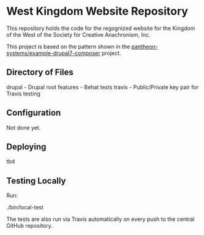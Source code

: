 West Kingdom Website Repository
===============================

This repository holds the code for the regognized website for the
Kingdom of the West of the Society for Creative Anachronism, Inc.

This project is based on the pattern shown in the [pantheon-systems/example-drupal7-composer](https://github.com/pantheon-systems/example-drupal7-composer) project.


Directory of Files
------------------

  drupal         - Drupal root
  features       - Behat tests
  travis         - Public/Private key pair for Travis testing


Configuration
-------------

Not done yet.


Deploying
---------

tbd


Testing Locally
---------------

Run:

./bin/local-test

The tests are also run via Travis automatically on every push to the central GitHub repository.
